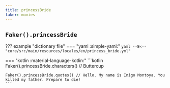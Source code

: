 ```yaml
---
title: princessBride
faker: movies
---
```


## `Faker().princessBride`

??? example "dictionary file"
    === "yaml :simple-yaml:"
        ```yaml
        --8<-- "core/src/main/resources/locales/en/princess_bride.yml"
        ```

=== "kotlin :material-language-kotlin:"
    ```kotlin
    Faker().princessBride.characters() // Buttercup

    Faker().princessBride.quotes() // Hello. My name is Inigo Montoya. You killed my father. Prepare to die!
    ```
